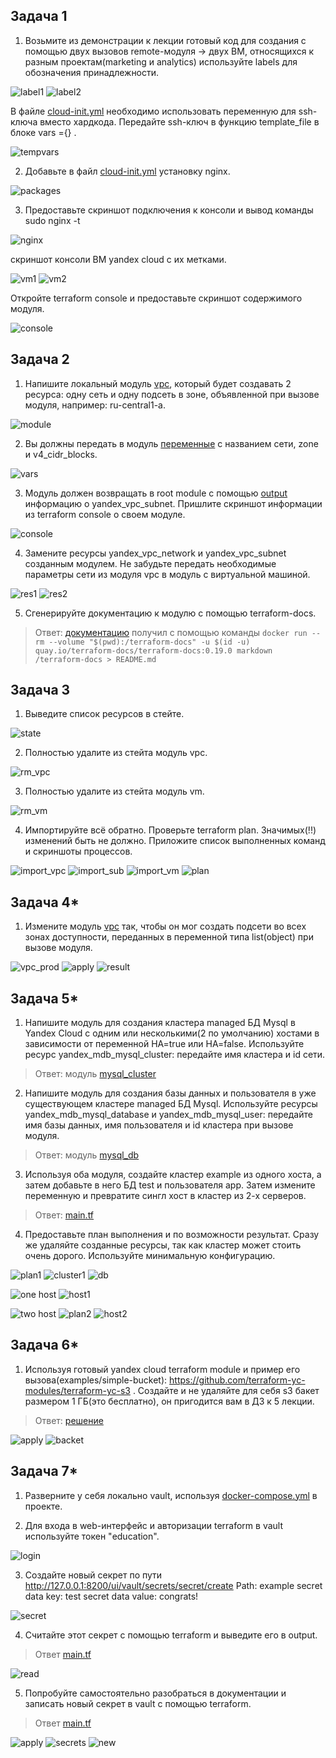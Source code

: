 ## Задача 1

1. Возьмите из демонстрации к лекции готовый код для создания с помощью двух вызовов remote-модуля -> двух ВМ, относящихся к разным проектам(marketing и analytics) используйте labels для обозначения принадлежности.

![label1](task1/label1.png)
![label2](task1/label2.png)

В файле [cloud-init.yml](./src/cloud-init.yml) необходимо использовать переменную для ssh-ключа вместо хардкода. Передайте ssh-ключ в функцию template_file в блоке vars ={} . 

![tempvars](task1/tempvars.png)

2. Добавьте в файл [cloud-init.yml](./src/cloud-init.yml) установку nginx.

![packages](task1/packages.png)

3. Предоставьте скриншот подключения к консоли и вывод команды sudo nginx -t

![nginx](task1/nginx.png)

скриншот консоли ВМ yandex cloud с их метками.

![vm1](task1/vm1.png)
![vm2](task1/vm2.png)

 Откройте terraform console и предоставьте скриншот содержимого модуля.

 ![console](task1/console.png)

## Задача 2

1. Напишите локальный модуль [vpc](./src/vpc/main.tf), который будет создавать 2 ресурса: одну сеть и одну подсеть в зоне, объявленной при вызове модуля, например: ru-central1-a.

![module](task2/module.png)

2. Вы должны передать в модуль [переменные](./src/vpc/variables.tf) с названием сети, zone и v4_cidr_blocks.

![vars](task2/vars.png)

3. Модуль должен возвращать в root module с помощью [output](./src/vpc/output.tf) информацию о yandex_vpc_subnet. Пришлите скриншот информации из terraform console о своем модуле.

![console](task2/console.png)

4. Замените ресурсы yandex_vpc_network и yandex_vpc_subnet созданным модулем. Не забудьте передать необходимые параметры сети из модуля vpc в модуль с виртуальной машиной.

![res1](task2/res1.png)
![res2](task2/res2.png)

5. Сгенерируйте документацию к модулю с помощью terraform-docs.

>Ответ: [документацию](./src/vpc/README.md) получил с помощью команды `docker run --rm --volume "$(pwd):/terraform-docs" -u $(id -u) quay.io/terraform-docs/terraform-docs:0.19.0 markdown /terraform-docs > README.md`


## Задача 3

1. Выведите список ресурсов в стейте.

![state](task3/state.png)

2. Полностью удалите из стейта модуль vpc.

![rm_vpc](task3/rm_vpc.png)

3. Полностью удалите из стейта модуль vm.

![rm_vm](task3/rm_vm.png)

4. Импортируйте всё обратно. Проверьте terraform plan. Значимых(!!) изменений быть не должно. Приложите список выполненных команд и скриншоты процессов.

![import_vpc](task3/import_vpc.png)
![import_sub](task3/import_sub.png)
![import_vm](task3/import_vm.png)
![plan](task3/plan.png)

## Задача 4*

1. Измените модуль [vpc](./src/vpc/main.tf) так, чтобы он мог создать подсети во всех зонах доступности, переданных в переменной типа list(object) при вызове модуля.

![vpc_prod](task4/vpc_prod.png)
![apply](task4/apply.png)
![result](task4/result.png)

## Задача 5*

1. Напишите модуль для создания кластера managed БД Mysql в Yandex Cloud с одним или несколькими(2 по умолчанию) хостами в зависимости от переменной HA=true или HA=false. Используйте ресурс yandex_mdb_mysql_cluster: передайте имя кластера и id сети.

>Ответ: модуль [mysql_cluster](./task5/mysql_cluster/)

2. Напишите модуль для создания базы данных и пользователя в уже существующем кластере managed БД Mysql. Используйте ресурсы yandex_mdb_mysql_database и yandex_mdb_mysql_user: передайте имя базы данных, имя пользователя и id кластера при вызове модуля.

>Ответ: модуль [mysql_db](./task5/mysql_db/)

3. Используя оба модуля, создайте кластер example из одного хоста, а затем добавьте в него БД test и пользователя app. Затем измените переменную и превратите сингл хост в кластер из 2-х серверов.

>Ответ: [main.tf](./task5/main.tf)

4. Предоставьте план выполнения и по возможности результат. Сразу же удаляйте созданные ресурсы, так как кластер может стоить очень дорого. Используйте минимальную конфигурацию.

![plan1](task5/plan1.png)
![cluster1](task5/cluster1.png)
![db](task5/db.png)

![one host](task5/false_ha.png)
![host1](task5/host1.png)

![two host](task5/true_ha.png)
![plan2](task5/plan2.png)
![host2](task5/host2.png)

## Задача 6*

1. Используя готовый yandex cloud terraform module и пример его вызова(examples/simple-bucket): https://github.com/terraform-yc-modules/terraform-yc-s3 . Создайте и не удаляйте для себя s3 бакет размером 1 ГБ(это бесплатно), он пригодится вам в ДЗ к 5 лекции.

>Ответ: [решение](./task6/)

![apply](task6/apply.png)
![backet](task6/backet.png)

## Задача 7*

1. Разверните у себя локально vault, используя [docker-compose.yml](./task7/docker-compose.yml) в проекте.

2. Для входа в web-интерфейс и авторизации terraform в vault используйте токен "education".

![login](task7/login.png)

3. Создайте новый секрет по пути http://127.0.0.1:8200/ui/vault/secrets/secret/create Path: example secret data key: test secret data value: congrats!

![secret](task7/secret.png)

4. Считайте этот секрет с помощью terraform и выведите его в output.

>Ответ [main.tf](./task7/main.tf)

![read](task7/read.png)

5. Попробуйте самостоятельно разобраться в документации и записать новый секрет в vault с помощью terraform.

>Ответ [main.tf](./task7/main.tf)

![apply](task7/apply.png)
![secrets](task7/secrets.png)
![new](task7/new.png)
